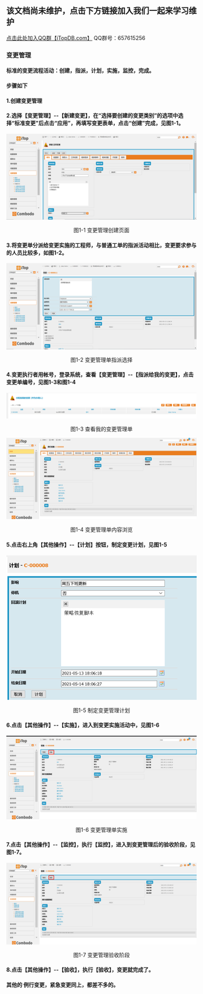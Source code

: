 ## 该文档尚未维护，点击下方链接加入我们一起来学习维护

[点击此处加入QQ群【iTopDB.com】](https://jq.qq.com/?_wv=1027&k=iY5f6Yys) QQ群号：657615256

### 变更管理

#### 标准的变更流程活动：创建，指派，计划，实施，监控，完成。

#### 步骤如下

#### 1.创建变更管理

#### 2.选择【变更管理】--【新建变更】，在“选择要创建的变更类别”的选项中选择“标准变更”后点击“应用”，再填写变更表单，点击“创建”完成，见图1-1。

![bggl1](..\assets\bggl1.jpg)

<center>图1-1 变更管理创建页面</center>

#### 3.将变更单分派给变更实施的工程师，与普通工单的指派活动相比，变更要求参与的人员比较多，如图1-2。

![bggl2](..\assets\bggl2.jpg)

<center>图1-2 变更管理单指派选择</center>

#### 4.变更执行者用帐号，登录系统，查看【变更管理】--【指派给我的变更】，点击变更单编号，见图1-3和图1-4

![bggl3](..\assets\bggl3.jpg)

<center>图1-3 查看我的变更管理单</center>

![bggl3](..\assets\bggl4.jpg)

<center>图1-4 变更管理单内容浏览</center>

#### 5.点击右上角【其他操作】--【计划】按钮，制定变更计划，见图1-5

![bggl5](..\assets\bggl5.jpg)

<center>图1-5 制定变更管理计划</center>

#### 6.点击【其他操作】--【实施】，进入到变更实施活动中，见图1-6

![bggl6](..\assets\bggl6.jpg)

<center>图1-6 变更管理单实施</center>

#### 7.点击【其他操作】--【监控】，执行【监控】，进入到变更管理后的验收阶段，见图1-7。

![bggl7](..\assets\bggl7.jpg)

<center>图1-7 变更管理验收阶段</center>

#### 8.点击【其他操作】--【验收】，执行【验收】，变更就完成了。

#### 其他的 例行变更，紧急变更同上，都差不多的。



